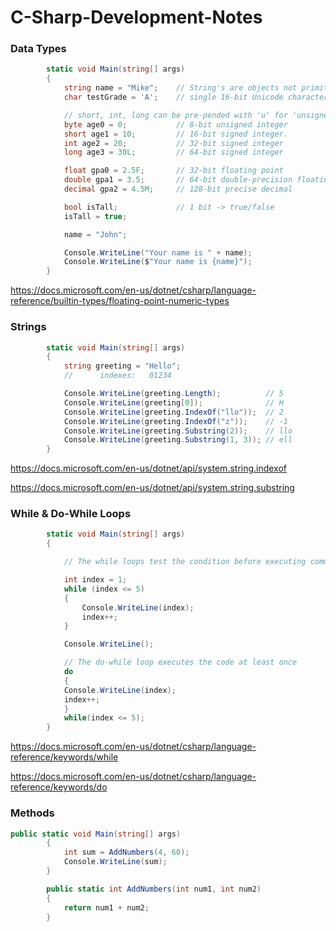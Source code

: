 # C-Sharp-Development-Notes

### Data Types

```cs
        static void Main(string[] args)
        {
            string name = "Mike";    // String's are objects not primitives
            char testGrade = 'A';    // single 16-bit Unicode character.

            // short, int, long can be pre-pended with 'u' for 'unsigned'
            byte age0 = 0;           // 8-bit unsigned integer
            short age1 = 10;         // 16-bit signed integer.
            int age2 = 20;           // 32-bit signed integer
            long age3 = 30L;         // 64-bit signed integer

            float gpa0 = 2.5F;       // 32-bit floating point
            double gpa1 = 3.5;       // 64-bit double-precision floating point
            decimal gpa2 = 4.5M;     // 128-bit precise decimal

            bool isTall;             // 1 bit -> true/false
            isTall = true;

            name = "John";

            Console.WriteLine("Your name is " + name);
            Console.WriteLine($"Your name is {name}");
        }
```
https://docs.microsoft.com/en-us/dotnet/csharp/language-reference/builtin-types/floating-point-numeric-types

### Strings

```cs
        static void Main(string[] args)
        {
            string greeting = "Hello";
            //      indexes:   01234

            Console.WriteLine(greeting.Length);          // 5
            Console.WriteLine(greeting[0]);              // H
            Console.WriteLine(greeting.IndexOf("llo"));  // 2
            Console.WriteLine(greeting.IndexOf("z"));    // -1
            Console.WriteLine(greeting.Substring(2));    // llo
            Console.WriteLine(greeting.Substring(1, 3)); // ell
        }
```

https://docs.microsoft.com/en-us/dotnet/api/system.string.indexof

https://docs.microsoft.com/en-us/dotnet/api/system.string.substring


### While & Do-While Loops

```cs
        static void Main(string[] args)
        {

            // The while loops test the condition before executing commands

            int index = 1;
            while (index <= 5)
            {
                Console.WriteLine(index);
                index++;
            }

            Console.WriteLine();

            // The do-while loop executes the code at least once
            do
            {
            Console.WriteLine(index);
            index++;
            }
            while(index <= 5);
        }
```
https://docs.microsoft.com/en-us/dotnet/csharp/language-reference/keywords/while

https://docs.microsoft.com/en-us/dotnet/csharp/language-reference/keywords/do

### Methods

```cs
public static void Main(string[] args)
        {
            int sum = AddNumbers(4, 60);
            Console.WriteLine(sum);
        }

        public static int AddNumbers(int num1, int num2)
        {
            return num1 + num2;
        }
```
